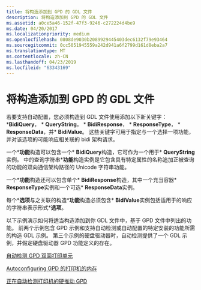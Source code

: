 ```yaml
---
title: 将构造添加到 GPD 的 GDL 文件
description: 将构造添加到 GPD 的 GDL 文件
ms.assetid: a0ce5a46-152f-47f3-9246-c272224d4be9
ms.date: 04/20/2017
ms.localizationpriority: medium
ms.openlocfilehash: 0808de9030b2089929445403dec6132f79e93464
ms.sourcegitcommit: 0cc5051945559a242d941a6f2799d161d8eba2a7
ms.translationtype: MT
ms.contentlocale: zh-CN
ms.lasthandoff: 04/23/2019
ms.locfileid: "63343169"
---
```

# <a name="adding-constructs-to-your-gdl-file-for-gpd"></a>将构造添加到 GPD 的 GDL 文件


若要支持自动配置，您必须构造到 GDL 文件使用添加以下新关键字：\***BidiQuery**， \* **QueryString**， \* **BidiResponse**， \* **ResponseType**， \* **ResponseData**，并\* **BidiValue**。 这些关键字可用于指定与一个选择一项功能，并对该选项的可能响应相关联的 bidi 架构请求。

一个\***功能**构造可以包含一个\* **BidiQuery**构造，它可作为一个用于\* **QueryString**实例。 中的查询字符串\***功能**构造实例是它包含具有特定属性的名称追加正被查询的功能的双向通信架构路径的 Unicode 字符串功能。

一个\***功能**构造还可以包含单个\* **BidiResponse**构造，其中一个充当容器\* **ResponseType**实例和一个可选\* **ResponseData**实例。

每个\***选项**与之关联的构造\***功能**构造必须包含\* **BidiValue**实例包括适用于的响应的字符串表示形式\***选项**。

以下示例演示如何将适当构造添加到你 GDL 文件中，基于 GPD 文件中列出的功能。 前两个示例包含 GPD 示例和支持自动检测或自动配置的特定安装的功能所需的构造 GDL 示例。 第三个示例的硬盘驱动器时，自动检测提供了一个 GDL 示例，并假定硬盘驱动器 GPD 功能定义的存在。

[自动检测 GPD 双面打印单元](autodetecting-the-duplex-unit-for-gpd.md)

[Autoconfiguring GPD 的打印机的内存](autoconfiguring-the-printer-s-memory-for-gpd.md)

[正在自动检测打印机的硬推动 GPD](autodetecting-the-printer-s-hard-drive-for-gpd.md)

 

 




